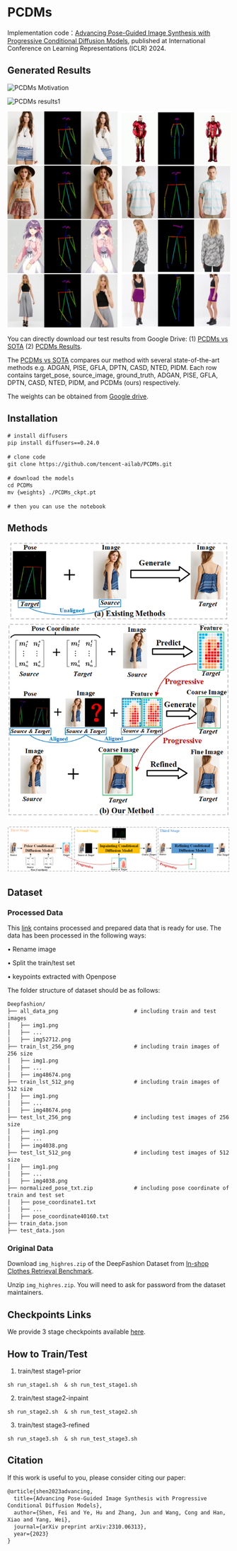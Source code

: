 # PCDMs
Implementation code：[Advancing Pose-Guided Image Synthesis with Progressive Conditional Diffusion Models](https://arxiv.org/pdf/2310.06313.pdf), published at International Conference on Learning Representations (ICLR) 2024.


## Generated Results
![PCDMs Motivation](imgs/compare_sota.png)

![PCDMs results1](imgs/demo.png)

![PCDMs results2](imgs/demo2.png)

You can directly download our test results from Google Drive: (1) [PCDMs vs SOTA](https://drive.google.com/drive/folders/1q21tA3VsQqScecQ7m3_eUFxIPWUGYKAa?usp=drive_link) (2) [PCDMs Results](https://drive.google.com/drive/folders/1sjqMhZ79pugk2IHhW-whg_NASpx3BSew?usp=drive_link).

The [PCDMs vs SOTA](https://drive.google.com/drive/folders/1q21tA3VsQqScecQ7m3_eUFxIPWUGYKAa?usp=drive_link) compares our method with several state-of-the-art methods e.g. ADGAN, PISE, GFLA, DPTN, CASD, NTED, PIDM. 
Each row contains target_pose, source_image, ground_truth, ADGAN, PISE, GFLA, DPTN, CASD, NTED, PIDM, and PCDMs (ours) respectively.

The weights can be obtained from [Google drive](https://drive.google.com/file/d/1H7WafGJrJZiblClJp0-AwcZrk1aNokWP/view?usp=drive_link).

## Installation
```
# install diffusers
pip install diffusers==0.24.0

# clone code
git clone https://github.com/tencent-ailab/PCDMs.git

# download the models
cd PCDMs
mv {weights} ./PCDMs_ckpt.pt

# then you can use the notebook
```


## Methods

![PCDMs Motivation](imgs/diagram.png)


![PCDMs Framework](imgs/frameworkv2.png)

## Dataset
### Processed Data
This [link](https://drive.google.com/drive/folders/17yqf2iV2y7Hwx-__uV_-cRaOm2XX8lWS?usp=drive_link) contains processed and prepared data that is ready for use.
The data has been processed in the following ways:

&#8226; Rename image

&#8226; Split the train/test set

&#8226; keypoints extracted with Openpose

The folder structure of dataset should be as follows:

```
Deepfashion/
├── all_data_png                        # including train and test images
│   ├── img1.png          
│   ├── ...
│   ├── img52712.png         
├── train_lst_256_png                   # including train images of 256 size
│   ├── img1.png
│   ├── ...
│   ├── img48674.png
├── train_lst_512_png                   # including train images of 512 size
│   ├── img1.png
│   ├── ...
│   ├── img48674.png
├── test_lst_256_png                    # including test images of 256 size
│   ├── img1.png
│   ├── ...
│   ├── img4038.png
├── test_lst_512_png                    # including test images of 512 size
│   ├── img1.png
│   ├── ...
│   ├── img4038.png
├── normalized_pose_txt.zip             # including pose coordinate of train and test set
│   ├── pose_coordinate1.txt
│   ├── ...
│   ├── pose_coordinate40160.txt
├── train_data.json                     
├── test_data.json
```

### Original Data
 Download ```img_highres.zip``` of the DeepFashion Dataset from [In-shop Clothes Retrieval Benchmark](https://drive.google.com/drive/folders/0B7EVK8r0v71pYkd5TzBiclMzR00?resourcekey=0-fsjVShvqXP2517KnwaZ0zw). 
 
 Unzip ```img_highres.zip```. You will need to ask for password from the dataset maintainers. 


## Checkpoints Links
We provide 3 stage checkpoints available [here](https://drive.google.com/drive/folders/1xDpSIBdP11UoXe0HoWGPWBfEnk1zRMVw?usp=drive_link).



## How to Train/Test
1. train/test stage1-prior
```
sh run_stage1.sh  & sh run_test_stage1.sh
```

2. train/test stage2-inpaint
```
sh run_stage2.sh  & sh run_test_stage2.sh
```

3. train/test stage3-refined
```
sh run_stage3.sh  & sh run_test_stage3.sh
```

## Citation
If this work is useful to you, please consider citing our paper:
```
@article{shen2023advancing,
  title={Advancing Pose-Guided Image Synthesis with Progressive Conditional Diffusion Models},
  author={Shen, Fei and Ye, Hu and Zhang, Jun and Wang, Cong and Han, Xiao and Yang, Wei},
  journal={arXiv preprint arXiv:2310.06313},
  year={2023}
}

```

